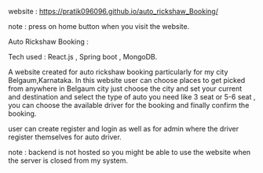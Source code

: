 website : https://pratik096096.github.io/auto_rickshaw_Booking/

note : press on home button when you visit the website.

Auto Rickshaw Booking :

Tech used :
React.js , Spring boot , MongoDB.

A website created for auto rickshaw booking particularly for my city Belgaum,Karnataka.
In this website user can choose places to get picked from anywhere in Belgaum city 
just choose the city and set your current and destination and select the type of auto you need like 3 seat or 5-6 seat , you can choose the available driver
for the booking and finally confirm the booking.

user can create register and login 
as well as for admin where the driver register themselves for auto driver.

note : backend is not hosted so you might be able to use the website when the server is closed from my system.
